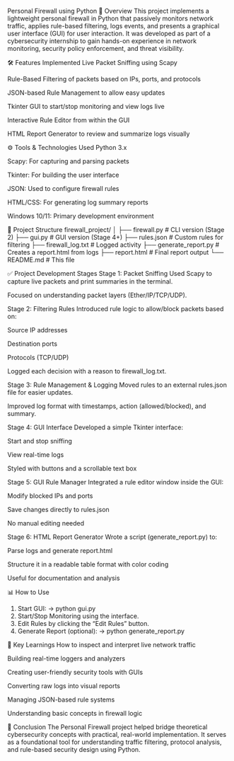 Personal Firewall using Python
📌 Overview
This project implements a lightweight personal firewall in Python that passively monitors network traffic, applies rule-based filtering, logs events, 
and presents a graphical user interface (GUI) for user interaction. It was developed as part of a cybersecurity internship to gain hands-on experience in network monitoring, security policy enforcement, and threat visibility.

🛠️ Features Implemented
Live Packet Sniffing using Scapy

Rule-Based Filtering of packets based on IPs, ports, and protocols

JSON-based Rule Management to allow easy updates

Tkinter GUI to start/stop monitoring and view logs live

Interactive Rule Editor from within the GUI

HTML Report Generator to review and summarize logs visually

⚙️ Tools & Technologies Used
Python 3.x

Scapy: For capturing and parsing packets

Tkinter: For building the user interface

JSON: Used to configure firewall rules

HTML/CSS: For generating log summary reports

Windows 10/11: Primary development environment

📂 Project Structure
firewall_project/
│
├── firewall.py         # CLI version (Stage 2)
├── gui.py                  # GUI version (Stage 4+)
├── rules.json              # Custom rules for filtering
├── firewall_log.txt        # Logged activity
├── generate_report.py      # Creates a report.html from logs
├── report.html             # Final report output
└── README.md               # This file

✅ Project Development Stages
Stage 1: Packet Sniffing
Used Scapy to capture live packets and print summaries in the terminal.

Focused on understanding packet layers (Ether/IP/TCP/UDP).

Stage 2: Filtering Rules
Introduced rule logic to allow/block packets based on:

Source IP addresses

Destination ports

Protocols (TCP/UDP)

Logged each decision with a reason to firewall_log.txt.

Stage 3: Rule Management & Logging
Moved rules to an external rules.json file for easier updates.

Improved log format with timestamps, action (allowed/blocked), and summary.

Stage 4: GUI Interface
Developed a simple Tkinter interface:

Start and stop sniffing

View real-time logs

Styled with buttons and a scrollable text box

Stage 5: GUI Rule Manager
Integrated a rule editor window inside the GUI:

Modify blocked IPs and ports

Save changes directly to rules.json

No manual editing needed

Stage 6: HTML Report Generator
Wrote a script (generate_report.py) to:

Parse logs and generate report.html

Structure it in a readable table format with color coding

Useful for documentation and analysis

📊 How to Use
1. Start GUI:
    -> python gui.py
2. Start/Stop Monitoring using the interface.
3. Edit Rules by clicking the “Edit Rules” button.
4. Generate Report (optional):
    -> python generate_report.py

 🧠 Key Learnings
How to inspect and interpret live network traffic

Building real-time loggers and analyzers

Creating user-friendly security tools with GUIs

Converting raw logs into visual reports

Managing JSON-based rule systems

Understanding basic concepts in firewall logic

🚀 Conclusion
The Personal Firewall project helped bridge theoretical cybersecurity concepts with practical, real-world implementation.
It serves as a foundational tool for understanding traffic filtering, protocol analysis, and rule-based security design using Python.  


